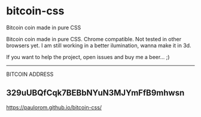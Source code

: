 # bitcoin-css
Bitcoin coin made in pure CSS

Bitcoin coin made in pure CSS. Chrome compatible. Not tested in other browsers yet. I am still working in a better ilumination, wanna make it in 3d.

If you want to help the project, open issues and buy me a beer... ;)

------------------------------------
BITCOIN ADDRESS

329uUBQfCqk7BEBbNYuN3MJYmFfB9mhwsn
------------------------------------

https://paulorom.github.io/bitcoin-css/
